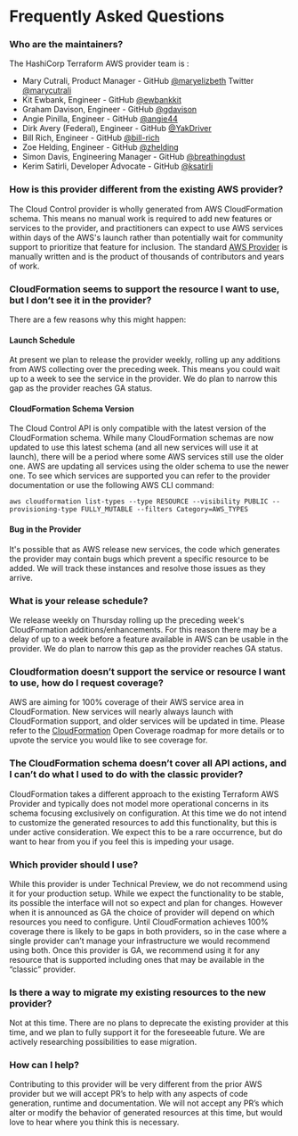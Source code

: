 # Frequently Asked Questions

<!-- markdownlint-disable MD026 -->

### Who are the maintainers?

The HashiCorp Terraform AWS provider team is :

* Mary Cutrali, Product Manager - GitHub [@maryelizbeth](https://github.com/maryelizbeth) Twitter [@marycutrali](https://twitter.com/marycutrali)
* Kit Ewbank, Engineer - GitHub [@ewbankkit](https://github.com/ewbankkit)
* Graham Davison, Engineer - GitHub [@gdavison](https://github.com/gdavison)
* Angie Pinilla, Engineer - GitHub [@angie44](https://github.com/angie44)
* Dirk Avery (Federal), Engineer - GitHub [@YakDriver](https://github.com/yakdriver)
* Bill Rich, Engineer - GitHub [@bill-rich](https://github.com/bill-rich)
* Zoe Helding, Engineer - GitHub [@zhelding](https://github.com/zhelding)
* Simon Davis, Engineering Manager - GitHub [@breathingdust](https://github.com/breathingdust)
* Kerim Satirli,  Developer Advocate - GitHub [@ksatirli](https://github.com/ksatirli)

### How is this provider different from the existing AWS provider?

The Cloud Control provider is wholly generated from AWS CloudFormation schema. This means no manual work is required to add new features or services to the provider, and practitioners can expect to use AWS services within days of the AWS's launch rather than potentially wait for community support to prioritize that feature for inclusion. The standard [AWS Provider](https://github.com/hashicorp/terraform-provider-aws) is manually written and is the product of thousands of contributors and years of work.

### CloudFormation seems to support the resource I want to use, but I don’t see it in the provider?

There are a few reasons why this might happen:

#### Launch Schedule

At present we plan to release the provider weekly, rolling up any additions from AWS collecting over the preceding week. This means you could wait up to a week to see the service in the provider. We do plan to narrow this gap as the provider reaches GA status.

#### CloudFormation Schema Version

The Cloud Control API is only compatible with the latest version of the CloudFormation schema. While many CloudFormation schemas are now updated to use this latest schema (and all new services will use it at launch), there will be a period where some AWS services still use the older one. AWS are updating all services using the older schema to use the newer one. To see which services are supported you can refer to the provider documentation or use the following AWS CLI command:

```
aws cloudformation list-types --type RESOURCE --visibility PUBLIC --provisioning-type FULLY_MUTABLE --filters Category=AWS_TYPES
```

#### Bug in the Provider

It's possible that as AWS release new services, the code which generates the provider may contain bugs which prevent a specific resource to be added. We will track these instances and resolve those issues as they arrive.

### What is your release schedule?

We release weekly on Thursday rolling up the preceding week's CloudFormation additions/enhancements. For this reason there may be a delay of up to a week before a feature available in AWS can be usable in the provider. We do plan to narrow this gap as the provider reaches GA status.

### Cloudformation doesn’t support the service or resource I want to use, how do I request coverage? 

AWS are aiming for 100% coverage of their AWS service area in CloudFormation. New services will nearly always launch with CloudFormation support, and older services will be updated in time. Please refer to the [CloudFormation](https://github.com/aws-cloudformation/cloudformation-coverage-roadmap/projects/1) Open Coverage roadmap for more details or to upvote the service you would like to see coverage for.

### The CloudFormation schema doesn’t cover all API actions, and I can’t do what I used to do with the classic provider?

CloudFormation takes a different approach to the existing Terraform AWS Provider and typically does not model more operational concerns in its schema focusing exclusively on configuration. At this time we do not intend to customize the generated resources to add this functionality, but this is under active consideration. We expect this to be a rare occurrence, but do want to hear from you if you feel this is impeding your usage.

### Which provider should I use?

While this provider is under Technical Preview, we do not recommend using it for your production setup. While we expect the functionality to be stable, its possible the interface will not so expect and plan for changes. However when it is announced as GA the choice of provider will depend on which resources you need to configure. Until CloudFormation achieves 100% coverage there is likely to be gaps in both providers, so in the case where a single provider can’t manage your infrastructure we would recommend using both. Once this provider is GA, we recommend using it for any resource that is supported including ones that may be available in the “classic” provider. 

### Is there a way to migrate my existing resources to the new provider?
Not at this time. There are no plans to deprecate the existing provider at this time, and we plan to fully support it for the foreseeable future. We are actively researching possibilities to ease migration.

### How can I help?

Contributing to this provider will be very different from the prior AWS provider but we will accept PR’s to help with any aspects of code generation, runtime and documentation. We will not accept any PR’s which alter or modify the behavior of generated resources at this time, but would love to hear where you think this is necessary.
